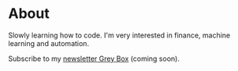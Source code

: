 # About

Slowly learning how to code. I'm very interested in finance, machine learning and automation.

Subscribe to my [newsletter Grey Box](https://greybox.substack.com) (coming soon). 
